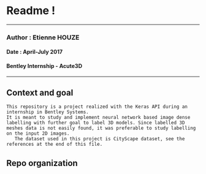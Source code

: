 # Readme !
____
### Author : Etienne HOUZE
#### Date : April-July 2017
#### Bentley Internship - Acute3D
---
## Context and goal
    This repository is a project realized with the Keras API during an internship in Bentley Systems.
    It is meant to study and implement neural network based image dense labelling with further goal to label 3D models. Since labelled 3D meshes data is not easily found, it was preferable to study labelling on the input 2D images.
       The dataset used in this project is CityScape dataset, see the references at the end of this file.
## Repo organization